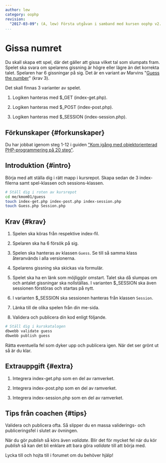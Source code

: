 ```yaml
---
author: lew
category: oophp
revision:
  "2017-03-09": (A, lew) Första utgåvan i samband med kursen oophp v2.
...
```

Gissa numret
==================================

Du skall skapa ett spel, där det gäller att gissa vilket tal som slumpats fram. Spelet ska svara om spelarens gissning är högre eller lägre än det korrekta talet. Spelaren har 6 gissningar på sig. Det är en variant av Marvins "[Guess the number](uppgift/din-egen-chattbot-marvin-steg-2)" (krav 3).  

<!--more-->

Det skall finnas 3 varianter av spelet.  

1. Logiken hanteras med $\_GET (index-get.php). 

1. Logiken hanteras med $\_POST (index-post.php). 

1. Logiken hanteras med $\_SESSION (index-session.php).


Förkunskaper {#forkunskaper}
-----------------------

Du har jobbat igenom steg 1-12 i guiden ["Kom igång med objektorienterad PHP-programmering på 20 steg"](kunskap/kom-i-gang-med-oophp-pa-20-steg).



Introduktion {#intro}
-----------------------

Börja med att ställa dig i rätt mapp i kursrepot. Skapa sedan de 3 index-filerna samt spel-klassen och sessions-klassen.

```bash
# Ställ dig i roten av kursrepot
cd me/kmom01/guess
touch index-get.php index-post.php index-session.php 
touch Guess.php Session.php
```



Krav {#krav}
-----------------------

1. Spelen ska köras från respektive index-fil.

1. Spelaren ska ha 6 försök på sig.

1. Spelen ska hanteras av klassen `Guess`. Se till så samma klass återanvänds i alla versionerna.

1. Spelarens gissning ska skickas via formulär.

1. Spelet ska ha en länk som möjliggör omstart. Talet ska då slumpas om och antalet gissningar ska nollställas. I varianten $\_SESSION ska även sessionen förstöras och startas på nytt.

1. I varianten $\_SESSION ska sessionen hanteras från klassen `Session`.

1. Länka till de olika spelen från din me-sida.

1. Validera och publicera din kod enligt följande.

```bash
# Ställ dig i kurskatalogen
dbwebb validate guess
dbwebb publish guess
```

Rätta eventuella fel som dyker upp och publicera igen. När det ser grönt ut så är du klar.



Extrauppgift {#extra}
-----------------------

1. Integrera index-get.php som en del av ramverket.

1. Integrera index-post.php som en del av ramverket.

1. Integrera index-session.php som en del av ramverket.


Tips från coachen {#tips}
-----------------------

Validera och publicera ofta. Så slipper du en massa validerings- och publiceringsfel i slutet av övningen.

När du gör *publish* så körs även *validate*. Blir det för mycket fel när du kör *publish* så kan det bli enklare att bara göra *validate* till att börja med.

Lycka till och hojta till i forumet om du behöver hjälp!
